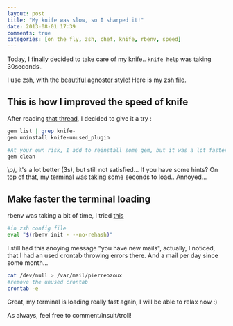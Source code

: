 ```yaml
---
layout: post
title: "My knife was slow, so I sharped it!"
date: 2013-08-01 17:39
comments: true
categories: [on the fly, zsh, chef, knife, rbenv, speed]
---
```


Today, I finally decided to take care of my knife.. `knife help` was taking 30seconds..

I use zsh, with the [beautiful agnoster style](https://gist.github.com/agnoster/3712874)! Here is my [zsh file](https://github.com/pierreozoux/dotfiles/blob/master/zshrc).

## This is how I improved the speed of knife
After reading [that thread](http://lists.opscode.com/sympa/arc/chef/2011-05/msg00020.html), I decided to give it a try :
```bash 1. Clean your knife plugin
gem list | grep knife-
gem uninstall knife-unused_plugin
```

```bash 2. Clean your gem env
#At your own risk, I add to reinstall some gem, but it was a lot faster afterward!
gem clean
```
\o/, it's a lot better (3s), but still not satisfied... If you have some hints?
On top of that, my terminal was taking some seconds to load.. Annoyed...

## Make faster the terminal loading
rbenv was taking a bit of time, I tried [this](http://cantina.co/2013/01/25/speeding-up-your-console-when-using-rbenv/)
```bash 3. change the rbenv way of loading
#in zsh config file
eval "$(rbenv init - --no-rehash)"
```

I still had this anoying message "you have new mails", actually, I noticed, that I had an used crontab throwing errors there. And a mail per day since some month...
```bash 4. clean mails
cat /dev/null > /var/mail/pierreozoux
#remove the unused crontab
crontab -e
```

Great, my terminal is loading really fast again, I will be able to relax now :)

As always, feel free to comment/insult/troll!
